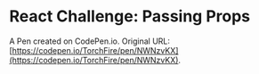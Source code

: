 # React Challenge: Passing Props

A Pen created on CodePen.io. Original URL: [https://codepen.io/TorchFire/pen/NWNzvKX](https://codepen.io/TorchFire/pen/NWNzvKX).


